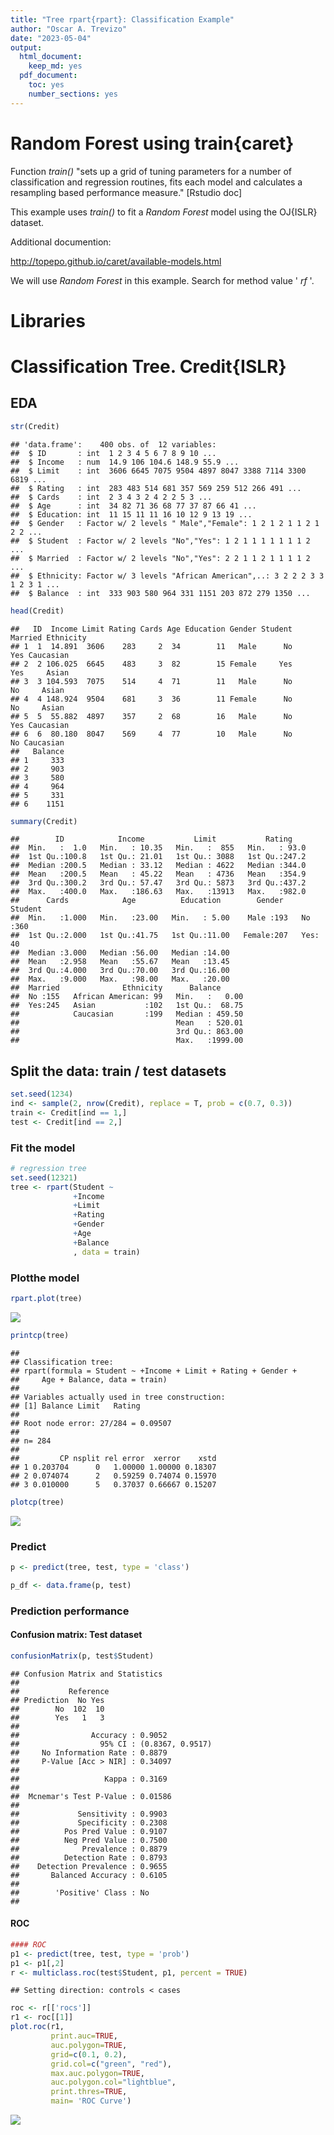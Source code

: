 ```yaml
---
title: "Tree rpart{rpart}: Classification Example"
author: "Oscar A. Trevizo"
date: "2023-05-04"
output: 
  html_document: 
    keep_md: yes
  pdf_document: 
    toc: yes
    number_sections: yes
---
```





# Random Forest using train{caret}

Function _train()_ "sets up a grid of tuning parameters for a number of classification and regression routines, fits each model and calculates a resampling based performance measure." [Rstudio doc]

This example uses _train()_ to fit a _Random Forest_ model using the OJ{ISLR} dataset.

Additional documention:

http://topepo.github.io/caret/available-models.html

We will use _Random Forest_ in this example. Search for method value ' _rf_ '. 


# Libraries



# Classification Tree. Credit{ISLR}

## EDA


```r
str(Credit)
```

```
## 'data.frame':	400 obs. of  12 variables:
##  $ ID       : int  1 2 3 4 5 6 7 8 9 10 ...
##  $ Income   : num  14.9 106 104.6 148.9 55.9 ...
##  $ Limit    : int  3606 6645 7075 9504 4897 8047 3388 7114 3300 6819 ...
##  $ Rating   : int  283 483 514 681 357 569 259 512 266 491 ...
##  $ Cards    : int  2 3 4 3 2 4 2 2 5 3 ...
##  $ Age      : int  34 82 71 36 68 77 37 87 66 41 ...
##  $ Education: int  11 15 11 11 16 10 12 9 13 19 ...
##  $ Gender   : Factor w/ 2 levels " Male","Female": 1 2 1 2 1 1 2 1 2 2 ...
##  $ Student  : Factor w/ 2 levels "No","Yes": 1 2 1 1 1 1 1 1 1 2 ...
##  $ Married  : Factor w/ 2 levels "No","Yes": 2 2 1 1 2 1 1 1 1 2 ...
##  $ Ethnicity: Factor w/ 3 levels "African American",..: 3 2 2 2 3 3 1 2 3 1 ...
##  $ Balance  : int  333 903 580 964 331 1151 203 872 279 1350 ...
```

```r
head(Credit)
```

```
##   ID  Income Limit Rating Cards Age Education Gender Student Married Ethnicity
## 1  1  14.891  3606    283     2  34        11   Male      No     Yes Caucasian
## 2  2 106.025  6645    483     3  82        15 Female     Yes     Yes     Asian
## 3  3 104.593  7075    514     4  71        11   Male      No      No     Asian
## 4  4 148.924  9504    681     3  36        11 Female      No      No     Asian
## 5  5  55.882  4897    357     2  68        16   Male      No     Yes Caucasian
## 6  6  80.180  8047    569     4  77        10   Male      No      No Caucasian
##   Balance
## 1     333
## 2     903
## 3     580
## 4     964
## 5     331
## 6    1151
```

```r
summary(Credit)
```

```
##        ID            Income           Limit           Rating     
##  Min.   :  1.0   Min.   : 10.35   Min.   :  855   Min.   : 93.0  
##  1st Qu.:100.8   1st Qu.: 21.01   1st Qu.: 3088   1st Qu.:247.2  
##  Median :200.5   Median : 33.12   Median : 4622   Median :344.0  
##  Mean   :200.5   Mean   : 45.22   Mean   : 4736   Mean   :354.9  
##  3rd Qu.:300.2   3rd Qu.: 57.47   3rd Qu.: 5873   3rd Qu.:437.2  
##  Max.   :400.0   Max.   :186.63   Max.   :13913   Max.   :982.0  
##      Cards            Age          Education        Gender    Student  
##  Min.   :1.000   Min.   :23.00   Min.   : 5.00    Male :193   No :360  
##  1st Qu.:2.000   1st Qu.:41.75   1st Qu.:11.00   Female:207   Yes: 40  
##  Median :3.000   Median :56.00   Median :14.00                         
##  Mean   :2.958   Mean   :55.67   Mean   :13.45                         
##  3rd Qu.:4.000   3rd Qu.:70.00   3rd Qu.:16.00                         
##  Max.   :9.000   Max.   :98.00   Max.   :20.00                         
##  Married              Ethnicity      Balance       
##  No :155   African American: 99   Min.   :   0.00  
##  Yes:245   Asian           :102   1st Qu.:  68.75  
##            Caucasian       :199   Median : 459.50  
##                                   Mean   : 520.01  
##                                   3rd Qu.: 863.00  
##                                   Max.   :1999.00
```

## Split the data: train / test datasets


```r
set.seed(1234)
ind <- sample(2, nrow(Credit), replace = T, prob = c(0.7, 0.3))
train <- Credit[ind == 1,]
test <- Credit[ind == 2,]
```


### Fit the model 



```r
# regression tree
set.seed(12321)
tree <- rpart(Student ~
              +Income
              +Limit
              +Rating
              +Gender
              +Age
              +Balance
              , data = train)
```

### Plotthe model


```r
rpart.plot(tree)
```

![](tree_rpart_classification_files/figure-html/unnamed-chunk-4-1.png)<!-- -->

```r
printcp(tree)
```

```
## 
## Classification tree:
## rpart(formula = Student ~ +Income + Limit + Rating + Gender + 
##     Age + Balance, data = train)
## 
## Variables actually used in tree construction:
## [1] Balance Limit   Rating 
## 
## Root node error: 27/284 = 0.09507
## 
## n= 284 
## 
##         CP nsplit rel error  xerror    xstd
## 1 0.203704      0   1.00000 1.00000 0.18307
## 2 0.074074      2   0.59259 0.74074 0.15970
## 3 0.010000      5   0.37037 0.66667 0.15207
```

```r
plotcp(tree)
```

![](tree_rpart_classification_files/figure-html/unnamed-chunk-4-2.png)<!-- -->

### Predict


```r
p <- predict(tree, test, type = 'class')

p_df <- data.frame(p, test)
```

### Prediction performance

#### Confusion matrix: Test dataset


```r
confusionMatrix(p, test$Student)
```

```
## Confusion Matrix and Statistics
## 
##           Reference
## Prediction  No Yes
##        No  102  10
##        Yes   1   3
##                                           
##                Accuracy : 0.9052          
##                  95% CI : (0.8367, 0.9517)
##     No Information Rate : 0.8879          
##     P-Value [Acc > NIR] : 0.34097         
##                                           
##                   Kappa : 0.3169          
##                                           
##  Mcnemar's Test P-Value : 0.01586         
##                                           
##             Sensitivity : 0.9903          
##             Specificity : 0.2308          
##          Pos Pred Value : 0.9107          
##          Neg Pred Value : 0.7500          
##              Prevalence : 0.8879          
##          Detection Rate : 0.8793          
##    Detection Prevalence : 0.9655          
##       Balanced Accuracy : 0.6105          
##                                           
##        'Positive' Class : No              
## 
```

#### ROC


```r
#### ROC
p1 <- predict(tree, test, type = 'prob')
p1 <- p1[,2]
r <- multiclass.roc(test$Student, p1, percent = TRUE)
```

```
## Setting direction: controls < cases
```

```r
roc <- r[['rocs']]
r1 <- roc[[1]]
plot.roc(r1,
         print.auc=TRUE, 
         auc.polygon=TRUE, 
         grid=c(0.1, 0.2),
         grid.col=c("green", "red"), 
         max.auc.polygon=TRUE,
         auc.polygon.col="lightblue", 
         print.thres=TRUE, 
         main= 'ROC Curve')
```

![](tree_rpart_classification_files/figure-html/unnamed-chunk-7-1.png)<!-- -->

